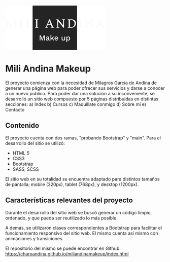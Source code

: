 ![](/img/logo.svg)
# Mili Andina Makeup

El proyecto comienza con la necesidad de Milagros García de Andina de generar una página web para poder ofrecer sus servicios y darse a conocer a un nuevo público.
Para poder dar una solución a su inconveniente, se desarrolló un sitio web compuesto por 5 páginas distribuidas en distintas secciones:
a) Index 
b) Cursos
c) Maquillate conmigo
d) Sobre mi
e) Contacto

## Contenido

El proyecto cuenta con dos ramas, "probando Bootstrap" y "main". 
Para el desarrollo del sitio se utilizó:
* HTML 5
* CSS3
* Bootstrap
* SASS, SCSS

El sitio web en su totalidad se encuentra adaptado para distintos tamaños de pantalla; mobile (320px), tablet (768px), y desktop (1200px).

## Características relevantes del proyecto

Durante el desarrollo del sitio web se buscó generar un código limpio, ordenado, y que pueda ser reutilizado lo más posible.

A demás, se utilizaron clases correspondientes a Bootstrap para facilitar el funcionamiento responsivo del sitio web. El mismo cuenta así mismo con animaciones y transiciones. 

El repositorio del mismo se puede encontrar en Github:
https://charoandina.github.io/miliandinamakeup/index.html